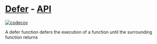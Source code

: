 # [Defer](https://tscommon.github.io/monorepo/packages/defer) - [API](https://tscommon.github.io/monorepo/api/defer)

[![codecov](https://codecov.io/gh/tscommon/monorepo/graph/badge.svg?token=I222OQNV9L)](https://codecov.io/gh/tscommon/monorepo)

A defer function defers the execution of a function until the surrounding function returns
